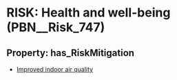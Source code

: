 # RISK: __Health and well-being__ (PBN__Risk_747)

## Property: has_RiskMitigation

* [Improved indoor air quality](PBN__RiskMitigation_1029)


